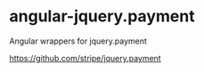 angular-jquery.payment
======================

Angular wrappers for jquery.payment

https://github.com/stripe/jquery.payment